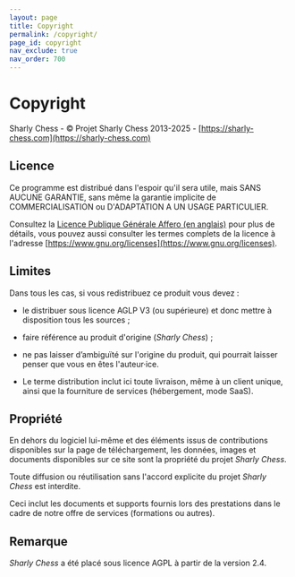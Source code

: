 ```yaml
---
layout: page
title: Copyright
permalink: /copyright/
page_id: copyright
nav_exclude: true
nav_order: 700
---
```


# Copyright

Sharly Chess - &copy; Projet Sharly Chess 2013-2025 - [https://sharly-chess.com](https://sharly-chess.com)

## Licence 

Ce programme est distribué dans l'espoir qu'il sera utile, mais SANS AUCUNE GARANTIE, sans même la garantie implicite de COMMERCIALISATION ou D'ADAPTATION A UN USAGE PARTICULIER.

Consultez la [Licence Publique Générale Affero (en anglais)](/license) pour plus de détails, vous pouvez aussi consulter les termes complets de la licence à l'adresse [https://www.gnu.org/licenses](https://www.gnu.org/licenses).

## Limites

Dans tous les cas, si vous redistribuez ce produit vous devez :

- le distribuer sous licence AGLP V3 (ou supérieure) et donc mettre à disposition tous les sources ;
- faire référence au produit d'origine (_Sharly Chess_) ;
- ne pas laisser d’ambiguïté sur l'origine du produit, qui pourrait laisser penser que vous en êtes l'auteur·ice.

- Le terme distribution inclut ici toute livraison, même à un client unique, ainsi que la fourniture de services (hébergement, mode SaaS).

## Propriété

En dehors du logiciel lui-même et des éléments issus de contributions disponibles sur la page de téléchargement, les données, images et documents disponibles sur ce site sont la propriété du projet _Sharly Chess_.

Toute diffusion ou réutilisation sans l'accord explicite du projet _Sharly Chess_ est interdite.

Ceci inclut les documents et supports fournis lors des prestations dans le cadre de notre offre de services (formations ou autres).

## Remarque

_Sharly Chess_ a été placé sous licence AGPL à partir de la version 2.4.